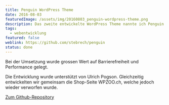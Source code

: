 ```yaml
---
title: Penguin WordPress Theme
date: 2016-08-03
featuredImage: /assets/img/20160803_penguin-wordpress-theme.png
description: Das zweite entwickelte WordPress Theme nannte ich Penguin. Dessen Design ist schlicht und nutzt den sogenannten Masonry-Karten-Stil auf einem grösseren Desktop-Bildschirm.
tags:
  - webentwicklung
featured: false
weblink: https://github.com/stebrech/penguin
status: done
---
```

Bei der Umsetzung wurde grossen Wert auf Barrierefreiheit und Performance gelegt.

Die Entwicklung wurde unterstützt von Ulrich Pogson. Gleichzeitig entwickelten wir gemeinsam die Shop-Seite WPZOO.ch, welche jedoch wieder verworfen wurde.

[Zum Github-Repository](https://github.com/stebrech/penguin)
